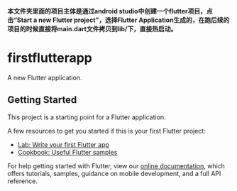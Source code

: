 
**本文件夹里面的项目主体是通过android studio中创建一个flutter项目，点击“Start a new Flutter project”，选择Flutter Application生成的，在跑后续的项目的时候直接将main.dart文件拷贝到lib/下，直接热启动。**

# firstflutterapp

A new Flutter application.

## Getting Started

This project is a starting point for a Flutter application.

A few resources to get you started if this is your first Flutter project:

- [Lab: Write your first Flutter app](https://flutter.dev/docs/get-started/codelab)
- [Cookbook: Useful Flutter samples](https://flutter.dev/docs/cookbook)

For help getting started with Flutter, view our
[online documentation](https://flutter.dev/docs), which offers tutorials,
samples, guidance on mobile development, and a full API reference.
